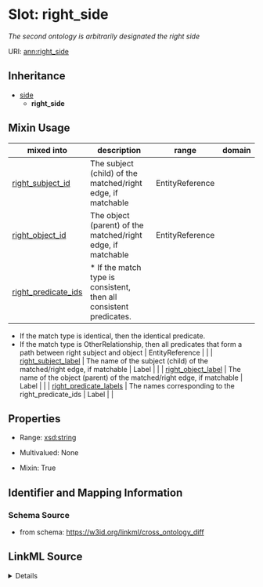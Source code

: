 # Slot: right_side
_The second ontology is arbitrarily designated the right side_


URI: [ann:right_side](https://w3id.org/linkml/text_annotator/right_side)




## Inheritance

* [side](side.md)
    * **right_side**






## Mixin Usage

| mixed into | description | range | domain |
| --- | --- | --- | --- |
| [right_subject_id](right_subject_id.md) | The subject (child) of the matched/right edge, if matchable | EntityReference |  |
| [right_object_id](right_object_id.md) | The object (parent) of the matched/right edge, if matchable | EntityReference |  |
| [right_predicate_ids](right_predicate_ids.md) | * If the match type is consistent, then all consistent predicates.
* If the match type is identical, then the identical predicate.
* If the match type is OtherRelationship, then all predicates that form a path between right subject and object | EntityReference |  |
| [right_subject_label](right_subject_label.md) | The name of the subject (child) of the matched/right edge, if matchable | Label |  |
| [right_object_label](right_object_label.md) | The name of the object (parent) of the matched/right edge, if matchable | Label |  |
| [right_predicate_labels](right_predicate_labels.md) | The names corresponding to the right_predicate_ids | Label |  |



## Properties

* Range: [xsd:string](http://www.w3.org/2001/XMLSchema#string)
* Multivalued: None




* Mixin: True




## Identifier and Mapping Information







### Schema Source


* from schema: https://w3id.org/linkml/cross_ontology_diff




## LinkML Source

<details>
```yaml
name: right_side
description: The second ontology is arbitrarily designated the right side
from_schema: https://w3id.org/linkml/cross_ontology_diff
rank: 1000
is_a: side
mixin: true
alias: right_side
range: string

```
</details>